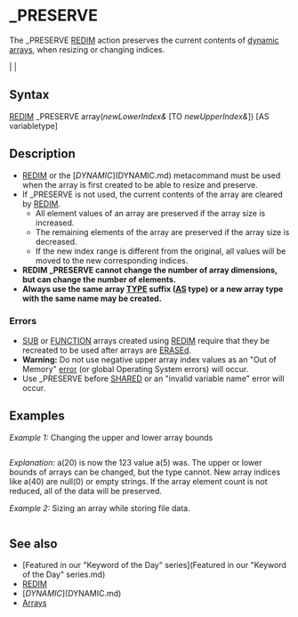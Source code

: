 # _PRESERVE

The _PRESERVE [REDIM](REDIM.md) action preserves the current contents of [dynamic](dynamic.md) [arrays](arrays.md), when resizing or changing indices.

  

|  |

## Syntax

[REDIM](REDIM.md) _PRESERVE array(*newLowerIndex&* [TO *newUpperIndex&*]) [AS variabletype]
  

## Description

* [REDIM](REDIM.md) or the [$DYNAMIC]($DYNAMIC.md) metacommand must be used when the array is first created to be able to resize and preserve.
* If _PRESERVE is not used, the current contents of the array are cleared by [REDIM](REDIM.md).
	+ All element values of an array are preserved if the array size is increased.
	+ The remaining elements of the array are preserved if the array size is decreased.
	+ If the new index range is different from the original, all values will be moved to the new corresponding indices.
* **REDIM _PRESERVE cannot change the number of array dimensions, but can change the number of elements.**
* **Always use the same array [TYPE](TYPE.md) suffix ([AS](AS.md) type) or a new array type with the same name may be created.**

### Errors

* [SUB](SUB.md) or [FUNCTION](FUNCTION.md) arrays created using [REDIM](REDIM.md) require that they be recreated to be used after arrays are [ERASEd](ERASEd.md).
* **Warning:** Do not use negative upper array index values as an "Out of Memory" [error](error.md) (or global Operating System errors) will occur.
* Use _PRESERVE before [SHARED](SHARED.md) or an "invalid variable name" error will occur.

  

## Examples

*Example 1:* Changing the upper and lower array bounds

``` [REDIM](REDIM.md) a(5 [TO](TO.md) 10) ' create array as dynamic using REDIM a(5) = 123 [REDIM](REDIM.md) _PRESERVE a(20 [TO](TO.md) 40) [PRINT](PRINT.md) a(20)  
```

*Explanation:* a(20) is now the 123 value a(5) was. The upper or lower bounds of arrays can be changed, but the type cannot. New array indices like a(40) are null(0) or empty strings. If the array element count is not reduced, all of the data will be preserved.
  

*Example 2:* Sizing an array while storing file data.

``` [REDIM](REDIM.md) Array$(1)                'create a dynamic string array filename$ = "Readme.txt"       'QB64 information text file [OPEN](OPEN.md) filename$ [FOR](FOR.md) "FOR (file statement)") [INPUT](INPUT.md) "INPUT (file mode)") [AS](AS.md) #1 [DO](DO.md) [UNTIL](UNTIL.md) [EOF](EOF.md)(1)   count = count + 1   [IF](IF.md) count > [UBOUND](UBOUND.md)(Array$) [THEN](THEN.md)     [REDIM](REDIM.md) _PRESERVE Array$(count * 3 / 2)'increase array's size by 50% without losing data   [END IF](END IF.md)    [LINE INPUT](LINE INPUT.md) "LINE INPUT (file statement)") #1, textline$   Array$(count) = textline$ [LOOP](LOOP.md) [CLOSE](CLOSE.md) #1 [FOR](FOR.md) c = 1 [TO](TO.md) count [PRINT](PRINT.md) Array$(c) [IF](IF.md) c [MOD](MOD.md) 20 = 0 [THEN](THEN.md) k$ = [INPUT$](INPUT$.md)(1) [NEXT](NEXT.md) [END](END.md)  
```

  

## See also

* [Featured in our "Keyword of the Day" series](Featured in our "Keyword of the Day" series.md)
* [REDIM](REDIM.md)
* [$DYNAMIC]($DYNAMIC.md)
* [Arrays](Arrays.md)

  
